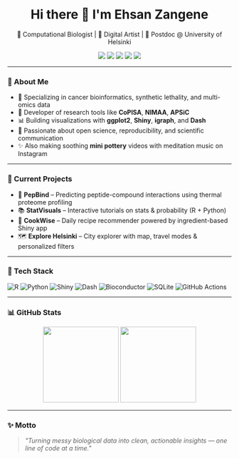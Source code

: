 <h1 align="center">Hi there 👋 I'm Ehsan Zangene</h1>

<p align="center">
  🧬 Computational Biologist | 🎨 Digital Artist | 🔬 Postdoc @ University of Helsinki  
</p>

<p align="center">
  <a href="mailto:zangeneh.ehsan@gmail.com"><img src="https://img.shields.io/badge/email-%23D14836.svg?&style=flat-square&logo=gmail&logoColor=white"/></a>
  <a href="https://orcid.org/0000-0002-8913-8289"><img src="https://img.shields.io/badge/ORCID-0000--0002--8913--8289-green?logo=orcid&style=flat-square"/></a>
  <a href="https://scholar.google.ch/citations?user=Lw8WEiYAAAAJ&hl=en"><img src="https://img.shields.io/badge/Google%20Scholar-100000?style=flat-square&logo=Google%20Scholar&logoColor=white"/></a>
  <a href="https://www.linkedin.com/in/ehsanzangene"><img src="https://img.shields.io/badge/LinkedIn-blue?logo=linkedin&logoColor=white&style=flat-square"/></a>
  <a href="https://ehsanzangene.github.io"><img src="https://img.shields.io/badge/Portfolio-Website-informational?style=flat-square&logo=github"/></a>
</p>

---

### 🧠 About Me

- 🎯 Specializing in cancer bioinformatics, synthetic lethality, and multi-omics data
- 🧰 Developer of research tools like **CoPISA**, **NIMAA**, **APSiC**
- 📊 Building visualizations with **ggplot2**, **Shiny**, **igraph**, and **Dash**
- 🌿 Passionate about open science, reproducibility, and scientific communication
- ✨ Also making soothing **mini pottery** videos with meditation music on Instagram

---

### 🔭 Current Projects

- 🧪 **PepBind** – Predicting peptide-compound interactions using thermal proteome profiling
- 📚 **StatVisuals** – Interactive tutorials on stats & probability (R + Python)
- 🍳 **CookWise** – Daily recipe recommender powered by ingredient-based Shiny app
- 🗺️ **Explore Helsinki** – City explorer with map, travel modes & personalized filters

---

### 🧰 Tech Stack

![R](https://img.shields.io/badge/-R-276DC3?style=flat-square&logo=r)
![Python](https://img.shields.io/badge/-Python-3776AB?style=flat-square&logo=python)
![Shiny](https://img.shields.io/badge/-Shiny-FF7043?style=flat-square&logo=rstudio)
![Dash](https://img.shields.io/badge/-Dash-003366?style=flat-square&logo=plotly)
![Bioconductor](https://img.shields.io/badge/-Bioconductor-478FCC?style=flat-square&logo=bioconductor)
![SQLite](https://img.shields.io/badge/-SQLite-003B57?style=flat-square&logo=sqlite)
![GitHub Actions](https://img.shields.io/badge/-CI/CD-2088FF?style=flat-square&logo=githubactions)

---

### 📊 GitHub Stats

<p align="center">
  <img height="170px" src="https://github-readme-stats.vercel.app/api?username=ehsanzangene&show_icons=true&theme=radical&count_private=true" />
  <img height="170px" src="https://github-readme-stats.vercel.app/api/top-langs/?username=ehsanzangene&layout=compact&theme=radical" />
</p>

---

### ✨ Motto

> _"Turning messy biological data into clean, actionable insights — one line of code at a time."_
